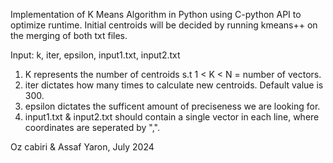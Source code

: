 Implementation of K Means Algorithm in Python using C-python API to optimize runtime.
Initial centroids will be decided by running kmeans++ on the merging of both txt files.

Input: k, iter, epsilon, input1.txt, input2.txt

1. K represents the number of centroids s.t 1 < K < N = number of vectors.
2. iter dictates how many times to calculate new centroids. Default value is 300.
3. epsilon dictates the sufficent amount of preciseness we are looking for.
4. input1.txt & input2.txt should contain a single vector in each line, where coordinates are seperated by ",".

Oz cabiri & Assaf Yaron, July 2024
